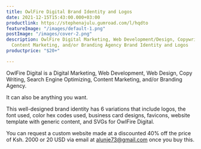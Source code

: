 ```yaml
---
title: OwlFire Digital Brand Identity and Logos
date: 2021-12-15T15:43:00.000+03:00
productlink: https://stephenajulu.gumroad.com/l/hqdto
featureImage: "/images/default-1.png"
postImage: "/images/cover-2.png"
description: OwlFire Digital Marketing, Web Development/Design, Copywriting, SEO,
  Content Marketing, and/or Branding Agency Brand Identity and Logos
productprice: "$20+"

---
```

OwlFire Digital is a Digital Marketing, Web Development, Web Design, Copy Writing, Search Engine Optimizing, Content Marketing, and/or Branding Agency.

It can also be anything you want.

This well-designed brand identity has 6 variations that include logos, the font used, color hex codes used, business card designs, favicons, website template with generic content, and SVGs for OwlFire Digital.

You can request a custom website made at a discounted 40% off the price of Ksh. 2000 or 20 USD via email at [alunje73@gmail.com](alunje73@gmail.com) once you buy this.